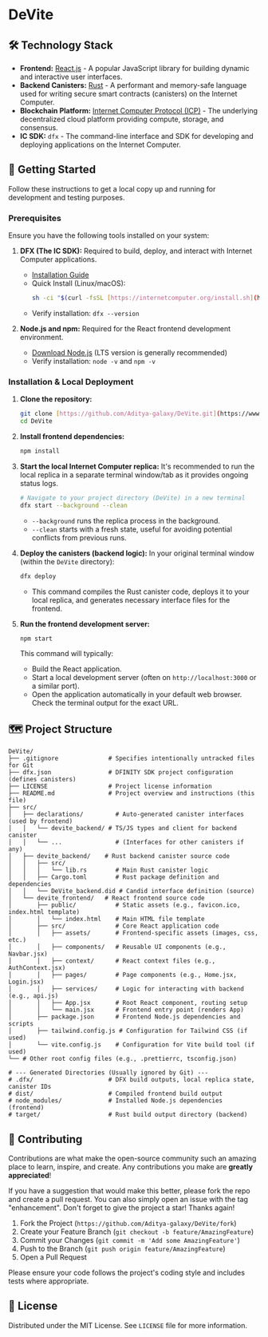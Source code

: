 # DeVite

## 🛠️ Technology Stack

- **Frontend:** [React.js](https://reactjs.org/) - A popular JavaScript library for building dynamic and interactive user interfaces.
- **Backend Canisters:** [Rust](https://www.rust-lang.org/) - A performant and memory-safe language used for writing secure smart contracts (canisters) on the Internet Computer.
- **Blockchain Platform:** [Internet Computer Protocol (ICP)](https://internetcomputer.org/) - The underlying decentralized cloud platform providing compute, storage, and consensus.
- **IC SDK:** `dfx` - The command-line interface and SDK for developing and deploying applications on the Internet Computer.

## 🚀 Getting Started

Follow these instructions to get a local copy up and running for development and testing purposes.

### Prerequisites

Ensure you have the following tools installed on your system:

1.  **DFX (The IC SDK):** Required to build, deploy, and interact with Internet Computer applications.

    - [Installation Guide](https://internetcomputer.org/docs/current/developer-docs/setup/install/)
    - Quick Install (Linux/macOS):
      ```bash
      sh -ci "$(curl -fsSL [https://internetcomputer.org/install.sh](https://www.google.com/search?q=https://internetcomputer.org/install.sh))"
      ```
    - Verify installation: `dfx --version`

2.  **Node.js and npm:** Required for the React frontend development environment.
    - [Download Node.js](https://nodejs.org/) (LTS version is generally recommended)
    - Verify installation: `node -v` and `npm -v`

### Installation & Local Deployment

1.  **Clone the repository:**

    ```bash
    git clone [https://github.com/Aditya-galaxy/DeVite.git](https://www.google.com/search?q=https://github.com/Aditya-galaxy/DeVite.git)
    cd DeVite
    ```

2.  **Install frontend dependencies:**

    ```bash
    npm install
    ```

3.  **Start the local Internet Computer replica:**
    It's recommended to run the local replica in a separate terminal window/tab as it provides ongoing status logs.

    ```bash
    # Navigate to your project directory (DeVite) in a new terminal
    dfx start --background --clean
    ```

    - `--background` runs the replica process in the background.
    - `--clean` starts with a fresh state, useful for avoiding potential conflicts from previous runs.

4.  **Deploy the canisters (backend logic):**
    In your original terminal window (within the `DeVite` directory):

    ```bash
    dfx deploy
    ```

    - This command compiles the Rust canister code, deploys it to your local replica, and generates necessary interface files for the frontend.

5.  **Run the frontend development server:**
    ```bash
    npm start
    ```
    This command will typically:
    - Build the React application.
    - Start a local development server (often on `http://localhost:3000` or a similar port).
    - Open the application automatically in your default web browser. Check the terminal output for the exact URL.

## 🗺️ Project Structure

```text
DeVite/
├── .gitignore              # Specifies intentionally untracked files for Git
├── dfx.json                # DFINITY SDK project configuration (defines canisters)
├── LICENSE                 # Project license information
├── README.md               # Project overview and instructions (this file)
├── src/
│   ├── declarations/         # Auto-generated canister interfaces (used by frontend)
│   │   └── devite_backend/ # TS/JS types and client for backend canister
│   │   └── ...               # (Interfaces for other canisters if any)
│   ├── devite_backend/    # Rust backend canister source code
│   │   ├── src/
│   │   │   └── lib.rs        # Main Rust canister logic
│   │   ├── Cargo.toml        # Rust package definition and dependencies
│   │   └── DeVite_backend.did # Candid interface definition (source)
│   └── devite_frontend/   # React frontend source code
│       ├── public/           # Static assets (e.g., favicon.ico, index.html template)
│       │   └── index.html    # Main HTML file template
│       ├── src/              # Core React application code
│       │   ├── assets/       # Frontend-specific assets (images, css, etc.)
│       │   ├── components/   # Reusable UI components (e.g., Navbar.jsx)
│       │   ├── context/      # React context files (e.g., AuthContext.jsx)
│       │   ├── pages/        # Page components (e.g., Home.jsx, Login.jsx)
│       │   ├── services/     # Logic for interacting with backend (e.g., api.js)
│       │   ├── App.jsx       # Root React component, routing setup
│       │   └── main.jsx      # Frontend entry point (renders App)
│       ├── package.json      # Frontend Node.js dependencies and scripts
│       ├── tailwind.config.js # Configuration for Tailwind CSS (if used)
│       └── vite.config.js    # Configuration for Vite build tool (if used)
└── # Other root config files (e.g., .prettierrc, tsconfig.json)

# --- Generated Directories (Usually ignored by Git) ---
# .dfx/                     # DFX build outputs, local replica state, canister IDs
# dist/                     # Compiled frontend build output
# node_modules/             # Installed Node.js dependencies (frontend)
# target/                   # Rust build output directory (backend)
```

## 🤝 Contributing

Contributions are what make the open-source community such an amazing place to learn, inspire, and create. Any contributions you make are **greatly appreciated**!

If you have a suggestion that would make this better, please fork the repo and create a pull request. You can also simply open an issue with the tag "enhancement". Don't forget to give the project a star! Thanks again!

1.  Fork the Project (`https://github.com/Aditya-galaxy/DeVite/fork`)
2.  Create your Feature Branch (`git checkout -b feature/AmazingFeature`)
3.  Commit your Changes (`git commit -m 'Add some AmazingFeature'`)
4.  Push to the Branch (`git push origin feature/AmazingFeature`)
5.  Open a Pull Request

Please ensure your code follows the project's coding style and includes tests where appropriate.

## 📄 License

Distributed under the MIT License. See `LICENSE` file for more information.
